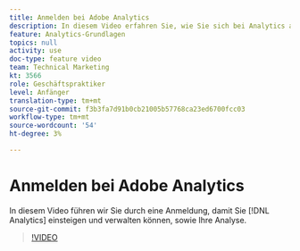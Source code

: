 ```yaml
---
title: Anmelden bei Adobe Analytics
description: In diesem Video erfahren Sie, wie Sie sich bei Analytics anmelden, Analytics verwalten und mit der Analyse beginnen.
feature: Analytics-Grundlagen
topics: null
activity: use
doc-type: feature video
team: Technical Marketing
kt: 3566
role: Geschäftspraktiker
level: Anfänger
translation-type: tm+mt
source-git-commit: f3b3fa7d91b0cb21005b57768ca23ed6700fcc03
workflow-type: tm+mt
source-wordcount: '54'
ht-degree: 3%

---
```



# Anmelden bei Adobe Analytics

In diesem Video führen wir Sie durch eine Anmeldung, damit Sie [!DNL Analytics] einsteigen und verwalten können, sowie Ihre Analyse.

>[!VIDEO](https://video.tv.adobe.com/v/28771/?quality=12)
